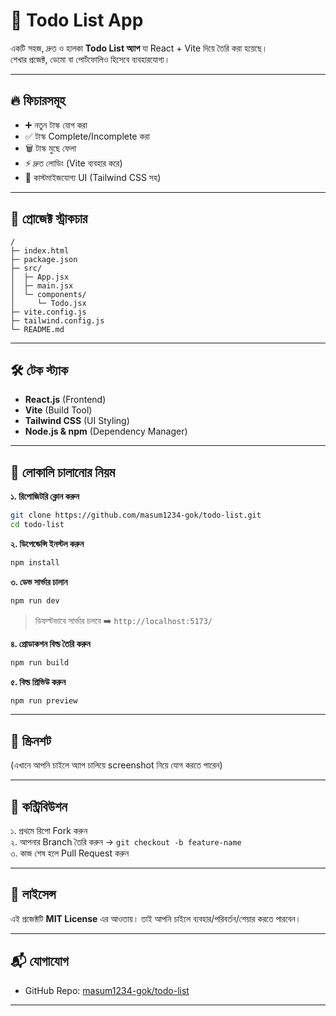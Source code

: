 # 📝 Todo List App

একটি সহজ, দ্রুত ও হালকা **Todo List অ্যাপ** যা React + Vite দিয়ে তৈরি করা হয়েছে।  
শেখার প্রজেক্ট, ডেমো বা পোর্টফোলিও হিসেবে ব্যবহারযোগ্য।

---

## 🔥 ফিচারসমূহ
- ➕ নতুন টাস্ক যোগ করা
- ✅ টাস্ক Complete/Incomplete করা
- 🗑️ টাস্ক মুছে ফেলা
- ⚡ দ্রুত লোডিং (Vite ব্যবহার করে)
- 🎨 কাস্টমাইজযোগ্য UI (Tailwind CSS সহ)

---

## 📂 প্রোজেক্ট স্ট্রাকচার
```
/
├─ index.html
├─ package.json
├─ src/
│  ├─ App.jsx
│  ├─ main.jsx
│  └─ components/
│     └─ Todo.jsx
├─ vite.config.js
├─ tailwind.config.js
└─ README.md
```

---

## 🛠️ টেক স্ট্যাক
- **React.js** (Frontend)
- **Vite** (Build Tool)
- **Tailwind CSS** (UI Styling)
- **Node.js & npm** (Dependency Manager)

---

## 🚀 লোকালি চালানোর নিয়ম

**১. রিপোজিটরি ক্লোন করুন**  
```bash
git clone https://github.com/masum1234-gok/todo-list.git
cd todo-list
```

**২. ডিপেন্ডেন্সি ইনস্টল করুন**  
```bash
npm install
```

**৩. ডেভ সার্ভার চালান**  
```bash
npm run dev
```
> ডিফল্টভাবে সার্ভার চলবে ➡️ `http://localhost:5173/`

**৪. প্রোডাকশন বিল্ড তৈরি করুন**  
```bash
npm run build
```

**৫. বিল্ড প্রিভিউ করুন**  
```bash
npm run preview
```

---

## 📸 স্ক্রিনশট
(এখানে আপনি চাইলে অ্যাপ চালিয়ে screenshot নিয়ে যোগ করতে পারেন)

---

## 🤝 কন্ট্রিবিউশন
১. প্রথমে রিপো Fork করুন  
২. আপনার Branch তৈরি করুন → `git checkout -b feature-name`  
৩. কাজ শেষ হলে Pull Request করুন  

---

## 📄 লাইসেন্স
এই প্রজেক্টটি **MIT License** এর আওতায়। তাই আপনি চাইলে ব্যবহার/পরিবর্তন/শেয়ার করতে পারবেন।

---

## 📬 যোগাযোগ
- GitHub Repo: [masum1234-gok/todo-list](https://github.com/masum1234-gok/todo-list)

---
